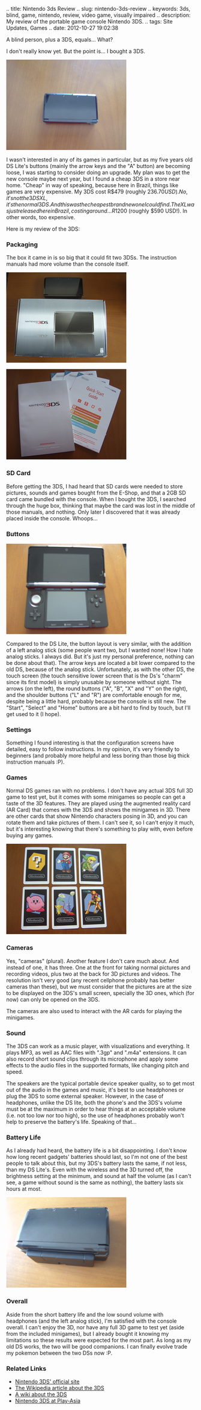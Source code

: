 .. title: Nintendo 3ds Review
.. slug: nintendo-3ds-review
.. keywords: 3ds, blind, game, nintendo, review, video game, visually impaired
.. description: My review of the portable game console Nintendo 3DS.
.. tags: Site Updates, Games
.. date: 2012-10-27 19:02:38

A blind person, plus a 3DS, equals... What?

I don't really know yet. But the point is... I bought a 3DS.

<img class="img-center"
src="/uploads/images/3ds-review/3ds-closed.jpg" width="320" height="240" alt="The 3DS with its lid closed" />

I wasn't interested in any of its games in particular, but as my five years old DS Lite's buttons (mainly the arrow keys and the "A" button) are becoming loose, I was starting to consider doing an upgrade. My plan was to get the new console maybe next year, but I found a cheap 3DS in a store near home. "Cheap" in way of speaking, because here in Brazil, things like games are very expensive. My 3DS cost R$479 (roughly $236.70 USD). No, it's not the 3DS XL, it's the normal 3DS. And this was the cheapest brand new one I could find. The XL was just released here in Brazil, costing around... R$1200 (roughly $590 USD!). In other words, too expensive.

Here is my review of the 3DS: <!--teaser_end-->

### Packaging ###

The box it came in is so big that it could fit two 3DSs. The instruction manuals had more volume than the console itself.

<img class="img-center" src="/uploads/images/3ds-review/3ds-and-box.jpg" width="320" height="240" alt="The 3DS VS. the super heavy box" />

<img class="img-center" src="/uploads/images/3ds-review/manuals.jpg"
width="320" height="240" alt="The instruction booklets" />

### SD Card ###

Before getting the 3DS, I had heard that SD cards were needed to store pictures, sounds and games bought from the E-Shop, and that a 2GB SD card came bundled with the console. When I bought the 3DS, I searched through the huge box, thinking that maybe the card was lost in the middle of those manuals, and nothing. Only later I discovered that it was already placed inside the console. Whoops...

### Buttons ###

<img class="img-center" src="/uploads/images/3ds-review/3ds-open.jpg" width="320" height="240" alt="The 3DS with its lid open, showing the buttons" />

Compared to the DS Lite, the button layout is very similar, with the addition of a left analog stick (some people want two, but I wanted none! How I hate analog sticks. I always did. But it's just my personal preference, nothing can be done about that). The arrow keys are located a bit lower compared to the old DS, because of the analog stick. Unfortunately, as with the other DS, the touch screen (the touch sensitive lower screen that is the Ds's "charm" since its first model) is simply unusable by someone without sight. The arrows (on the left), the round buttons ("A", "B", "X" and "Y" on the right), and the shoulder buttons ("L" and "R") are comfortable enough for me, despite being a little hard, probably because the console is still new. The "Start", "Select" and "Home" buttons are a bit hard to find by touch, but I'll get used to it (I hope).

### Settings ###

Something I found interesting is that the configuration screens have detailed, easy to follow instructions. In my opinion, it's very friendly to beginners (and probably more helpful and less boring than those big thick instruction manuals :P).

### Games ###

Normal DS games ran with no problems. I don't have any actual 3DS full 3D game to test yet, but it comes with some minigames so people can get a taste of the 3D features. They are played using the augmented reality card (AR Card) that comes with the 3DS and shows the minigames in 3D. There are other cards that show Nintendo characters posing in 3D, and you can rotate them and take pictures of them. I can't see it, so I can't enjoy it much, but it's interesting knowing that there's something to play with, even before buying any games.

<img class="img-center" src="/uploads/images/3ds-review/ar-cards.jpg" width="320" height="240" alt="The six included AR Cards. One with a question mark (for activating the minigames), and the others, featuring Mario, Link, Kirby, Pikmin and Samus" />

### Cameras ###

Yes, "cameras" (plural). Another feature I don't care much about. And instead of one, it has three. One at the front for taking normal pictures and recording videos, plus two at the back for 3D pictures and videos. The resolution isn't very good (any recent cellphone probably has better cameras than these), but we must consider that the pictures are at the size to be displayed on the 3DS's small screen, specially the 3D ones, which (for now) can only be opened on the 3DS.

The cameras are also used to interact with the AR cards for playing the minigames.

### Sound ###

The 3DS can work as a music player, with visualizations and everything. It plays MP3, as well as AAC files with ".3gp" and ".m4a" extensions. It can also record short sound clips through its microphone and apply some effects to the audio files in the supported formats, like changing pitch and speed.

The speakers are the typical portable device speaker quality, so to get most out of the audio in the games and music, it's best to use headphones or plug the 3DS to some external speaker. However, in the case of headphones, unlike the DS lite, both the phone's and the 3DS's volume must be at the maximum in order to hear things at an acceptable volume (i.e. not too low nor too high), so the use of headphones probably won't help to preserve the battery's life. Speaking of that...

### Battery Life ###

As I already had heard, the battery life is a bit disappointing. I don't know how long recent gadgets' batteries should last, so I'm not one of the best people to talk about this, but my 3DS's battery lasts the same, if not less, than my DS Lite's. Even with the wireless and the 3D turned off, the brightness setting at the minimum, and sound at half the volume (as I can't see, a game without sound is the same as nothing), the battery lasts six hours at most.

<img class="img-center"
src="/uploads/images/3ds-review/3ds-on-charger.jpg" width="320" height="240" alt="The 3ds on its charger stand" />

### Overall ###

Aside from the short battery life and the low sound volume with headphones (and the left analog stick), I'm satisfied with the console overall. I can't enjoy the 3D, nor have any full 3D game to test yet (aside from the included minigames), but I already bought it knowing my limitations so these results were expected for the most part. As long as my old DS works, the two will be good companions. I can finally evolve trade my pokemon between the two DSs now :P.

### Related Links ###

- [Nintendo 3DS' official site][3ds-official-en]
- [The Wikipedia article about the 3DS][3ds-wikipedia-en]
- [A wiki about the 3DS][3ds-wikia]
- [Nintendo 3DS at Play-Asia][3ds-playasia-en]

[3ds-official-en]: http://www.nintendo.com/3ds/
[3ds-wikipedia-en]: http://en.wikipedia.org/wiki/Nintendo_3DS
[3ds-wikia]: http://nintendo3ds.wikia.com/
[3ds-playasia-en]: http://www.play-asia.com/SOap-23-28-change_language-83-49xb-71-18l-49-en-84-k-40-extended.html
